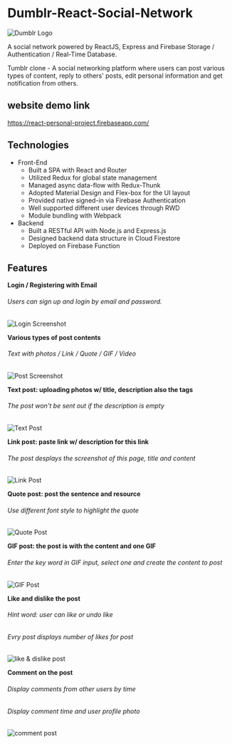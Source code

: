 # Dumblr-React-Social-Network
![Dumblr Logo](https://upload.cc/i1/2019/10/13/YNq2Pa.png)


A social network powered by ReactJS, Express and Firebase Storage / Authentication / Real-Time Database.

Tumblr clone - A social networking platform where users can post various types of content, reply to others' posts, edit personal information and get notification from others.

## website demo link
https://react-personal-project.firebaseapp.com/

## Technologies
* Front-End
  * Built a SPA with React and Router
  * Utilized Redux for global state management
  * Managed async data-flow with Redux-Thunk
  * Adopted Material Design and Flex-box for the UI layout
  * Provided native signed-in via Firebase Authentication
  * Well supported different user devices through RWD
  * Module bundling with Webpack
* Backend
  * Built a RESTful API with Node.js and Express.js
  * Designed backend data structure in Cloud Firestore
  * Deployed on Firebase Function

## Features

**Login / Registering with Email**
###### Users can sign up and login by email and password.
![Login Screenshot](https://upload.cc/i1/2019/10/13/sy6AP5.png)

**Various types of post contents**
###### Text with photos / Link / Quote / GIF / Video
![Post Screenshot](https://upload.cc/i1/2019/10/13/UlALNc.jpg)

**Text post: uploading photos w/ title, description also the tags**
###### The post won't be sent out if the description is empty
![Text Post](https://upload.cc/i1/2019/10/13/aJQ7n8.jpg)

**Link post: paste link w/ description for this link**
###### The post desplays the screenshot of this page, title and content
![Link Post](https://upload.cc/i1/2019/10/13/UaTfpM.jpg)

**Quote post: post the sentence and resource**
###### Use different font style to highlight the quote
![Quote Post](https://upload.cc/i1/2019/10/13/yBYaSg.jpg)

**GIF post: the post is with the content and one GIF**
###### Enter the key word in GIF input, select one and create the content to post
![GIF Post](https://upload.cc/i1/2019/10/13/wa8sSx.jpg)

**Like and dislike the post**
###### Hint word: user can like or undo like
###### Evry post displays number of likes for post
![like & dislike post](https://upload.cc/i1/2019/10/13/uZa0zX.jpg)

**Comment on the post**
###### Display comments from other users by time 
###### Display comment time and user profile photo
![comment post](https://upload.cc/i1/2019/10/13/679mg2.jpg)

